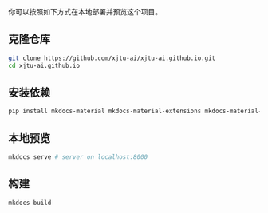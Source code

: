 你可以按照如下方式在本地部署并预览这个项目。

## 克隆仓库

```bash
git clone https://github.com/xjtu-ai/xjtu-ai.github.io.git
cd xjtu-ai.github.io
```

## 安装依赖

```bash
pip install mkdocs-material mkdocs-material-extensions mkdocs-material-pymdownx-extras
```

## 本地预览

```bash
mkdocs serve # server on localhost:8000
```

## 构建

```bash
mkdocs build
```